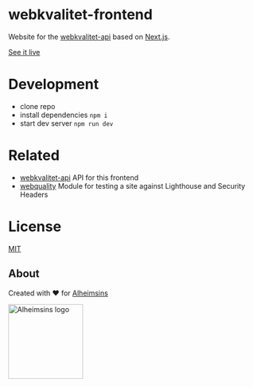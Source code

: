 # webkvalitet-frontend

Website for the [webkvalitet-api](https://github.com/Alheimsins/webkvalitet-api) based on [Next.js](https://nextjs.org/).

[See it live](https://webkvalitet.vercel.app/)

# Development

- clone repo
- install dependencies `npm i`
- start dev server `npm run dev`

# Related

- [webkvalitet-api](https://github.com/Alheimsins/webkvalitet-api) API for this frontend
- [webquality](https://github.com/Alheimsins/webquality) Module for testing a site against Lighthouse and Security Headers

# License

[MIT](LICENSE)

## About

Created with ❤ for [Alheimsins](https://alheimsins.net)

<img src="https://image.ibb.co/dPH08G/logo_black.png" alt="Alheimsins logo" height="150px" width="150px" />
